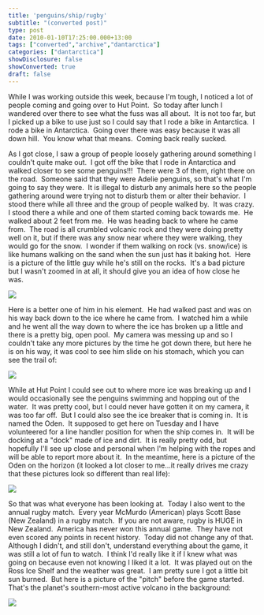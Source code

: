 ```yaml
---
title: 'penguins/ship/rugby'
subtitle: "(converted post)"
type: post
date: 2010-01-10T17:25:00.000+13:00
tags: ["converted","archive","dantarctica"]
categories: ["dantarctica"]
showDisclosure: false
showConverted: true
draft: false
---
```


While I was working outside this week, because I'm tough, I noticed a lot of people coming and going over to Hut Point.  So today after lunch I wandered over there to see what the fuss was all about.  It is not too far, but I picked up a bike to use just so I could say that I rode a bike in Antarctica.  I rode a bike in Antarctica.  Going over there was easy because it was all down hill.  You know what that means.  Coming back really sucked.  
  
As I got close, I saw a group of people loosely gathering around something I couldn't quite make out.  I got off the bike that I rode in Antarctica and walked closer to see some penguins!!!  There were 3 of them, right there on the road.  Someone said that they were Adelie penguins, so that's what I'm going to say they were.  It is illegal to disturb any animals here so the people gathering around were trying not to disturb them or alter their behavior.  I stood there while all three and the group of people walked by.  It was crazy.  I stood there a while and one of them started coming back towards me.  He walked about 2 feet from me.  He was heading back to where he came from.  The road is all crumbled volcanic rock and they were doing pretty well on it, but if there was any snow near where they were walking, they would go for the snow.  I wonder if them walking on rock (vs. snow/ice) is like humans walking on the sand when the sun just has it baking hot.  Here is a picture of the little guy while he's still on the rocks.  It's a bad picture but I wasn't zoomed in at all, it should give you an idea of how close he was.  

[![](http://lh5.ggpht.com/_WucH0HQjOPM/S0lIicJuqSI/AAAAAAAABEY/VyTQBDgw1PA/s320/PICT1931.jpg)](http://lh5.ggpht.com/_WucH0HQjOPM/S0lIicJuqSI/AAAAAAAABEY/VyTQBDgw1PA/s1600/PICT1931.jpg)  

  
Here is a better one of him in his element.  He had walked past and was on his way back down to the ice where he came from.  I watched him a while and he went all the way down to where the ice has broken up a little and there is a pretty big, open pool.  My camera was messing up and so I couldn't take any more pictures by the time he got down there, but here he is on his way, it was cool to see him slide on his stomach, which you can see the trail of:  

[![](http://lh4.ggpht.com/_WucH0HQjOPM/S0lH7Ib-3iI/AAAAAAAABDY/4oOgEx7kmao/s320/PICT1935.jpg)](http://lh4.ggpht.com/_WucH0HQjOPM/S0lH7Ib-3iI/AAAAAAAABDY/4oOgEx7kmao/s1600/PICT1935.jpg)  

  

While at Hut Point I could see out to where more ice was breaking up and I would occasionally see the penguins swimming and hopping out of the water.  It was pretty cool, but I could never have gotten it on my camera, it was too far off.  But I could also see the ice breaker that is coming in.  It is named the Oden.  It supposed to get here on Tuesday and I have volunteered for a line handler position for when the ship comes in.  It will be docking at a "dock" made of ice and dirt.  It is really pretty odd, but hopefully I'll see up close and personal when I'm helping with the ropes and will be able to report more about it.  In the meantime, here is a picture of the Oden on the horizon (it looked a lot closer to me...it really drives me crazy that these pictures look so different than real life):  

[![](http://lh6.ggpht.com/_WucH0HQjOPM/S0lIl0RlzWI/AAAAAAAABEk/KnLt9NRgoqU/s320/PICT1937.jpg)](http://lh6.ggpht.com/_WucH0HQjOPM/S0lIl0RlzWI/AAAAAAAABEk/KnLt9NRgoqU/s1600/PICT1937.jpg)  

  
So that was what everyone has been looking at.  Today I also went to the annual rugby match.  Every year McMurdo (American) plays Scott Base (New Zealand) in a rugby match.  If you are not aware, rugby is HUGE in New Zealand.  America has never won this annual game.  They have not even scored any points in recent history.  Today did not change any of that.  Although I didn't, and still don't, understand everything about the game, it was still a lot of fun to watch.  I think I'd really like it if I knew what was going on because even not knowing I liked it a lot.  It was played out on the Ross Ice Shelf and the weather was great.  I am pretty sure I got a little bit sun burned.  But here is a picture of the "pitch" before the game started.  That's the planet's southern-most active volcano in the background:  

[![](http://lh6.ggpht.com/_WucH0HQjOPM/S0lH9d13uFI/AAAAAAAABDg/VakHlmlhNik/s320/PICT1939.jpg)](http://lh6.ggpht.com/_WucH0HQjOPM/S0lH9d13uFI/AAAAAAAABDg/VakHlmlhNik/s1600/PICT1939.jpg)